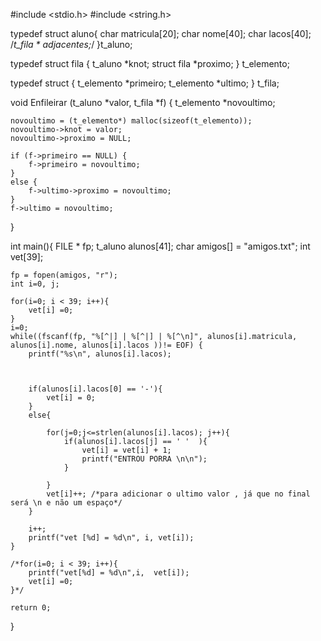 #include <stdio.h>
#include <string.h>

typedef struct aluno{
	char matricula[20];
	char nome[40];
	char lacos[40];
	/*t_fila * adjacentes;*/
}t_aluno;

typedef struct fila {
	t_aluno *knot;
	struct fila *proximo;
} t_elemento;


typedef struct {
	t_elemento *primeiro;
	t_elemento *ultimo;
} t_fila;

void Enfileirar (t_aluno *valor, t_fila *f) {
	t_elemento *novoultimo;	

	novoultimo = (t_elemento*) malloc(sizeof(t_elemento));		
	novoultimo->knot = valor;									
	novoultimo->proximo = NULL;									

	if (f->primeiro == NULL) {									
		f->primeiro = novoultimo;
	}
	else {
		f->ultimo->proximo = novoultimo;						
	}
	f->ultimo = novoultimo;										
}

int main(){
	FILE * fp;
	t_aluno alunos[41];
	char amigos[] = "amigos.txt";
	int vet[39];
	
	fp = fopen(amigos, "r");
	int i=0, j;
	
	for(i=0; i < 39; i++){
		vet[i] =0; 
	}
	i=0;
	while((fscanf(fp, "%[^|] | %[^|] | %[^\n]", alunos[i].matricula, alunos[i].nome, alunos[i].lacos ))!= EOF) {
		printf("%s\n", alunos[i].lacos);



		if(alunos[i].lacos[0] == '-'){
			vet[i] = 0;
		}
		else{	

			for(j=0;j<=strlen(alunos[i].lacos); j++){
				if(alunos[i].lacos[j] == ' '  ){
					vet[i] = vet[i] + 1;
					printf("ENTROU PORRA \n\n");
				}
				
			}	
			vet[i]++; /*para adicionar o ultimo valor , já que no final será \n e não um espaço*/
		}

		i++;
		printf("vet [%d] = %d\n", i, vet[i]);
	}

	/*for(i=0; i < 39; i++){
		printf("vet[%d] = %d\n",i,  vet[i]);
		vet[i] =0;
	}*/		

	return 0;
}	

